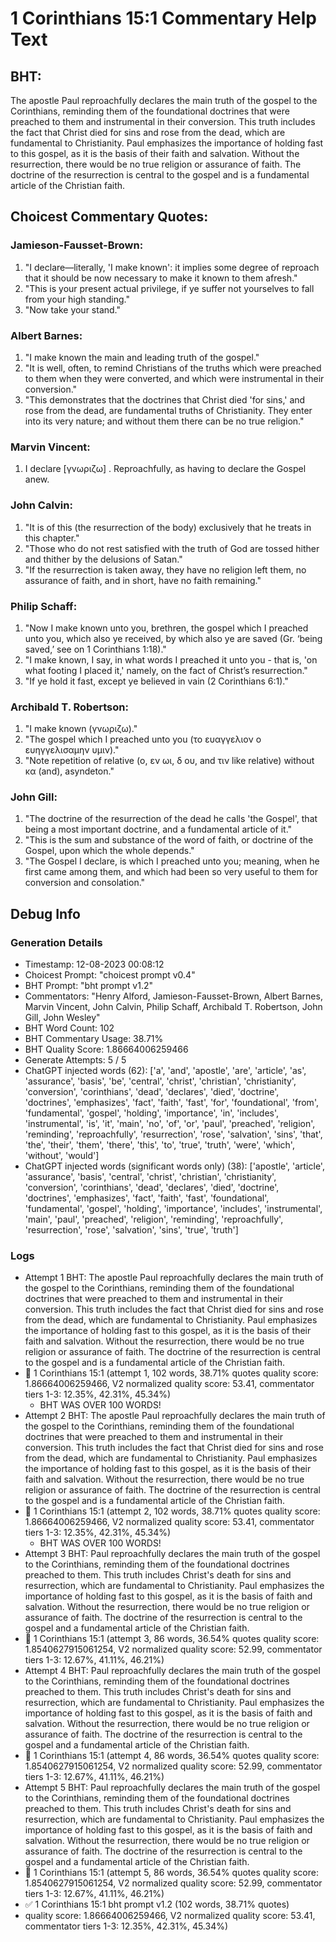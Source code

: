 # 1 Corinthians 15:1 Commentary Help Text

## BHT:
The apostle Paul reproachfully declares the main truth of the gospel to the Corinthians, reminding them of the foundational doctrines that were preached to them and instrumental in their conversion. This truth includes the fact that Christ died for sins and rose from the dead, which are fundamental to Christianity. Paul emphasizes the importance of holding fast to this gospel, as it is the basis of their faith and salvation. Without the resurrection, there would be no true religion or assurance of faith. The doctrine of the resurrection is central to the gospel and is a fundamental article of the Christian faith.

## Choicest Commentary Quotes:
### Jamieson-Fausset-Brown:
1. "I declare—literally, 'I make known': it implies some degree of reproach that it should be now necessary to make it known to them afresh." 
2. "This is your present actual privilege, if ye suffer not yourselves to fall from your high standing." 
3. "Now take your stand."

### Albert Barnes:
1. "I make known the main and leading truth of the gospel."
2. "It is well, often, to remind Christians of the truths which were preached to them when they were converted, and which were instrumental in their conversion."
3. "This demonstrates that the doctrines that Christ died 'for sins,' and rose from the dead, are fundamental truths of Christianity. They enter into its very nature; and without them there can be no true religion."

### Marvin Vincent:
1. I declare [γνωριζω] . Reproachfully, as having to declare the Gospel anew.


### John Calvin:
1. "It is of this (the resurrection of the body) exclusively that he treats in this chapter."
2. "Those who do not rest satisfied with the truth of God are tossed hither and thither by the delusions of Satan."
3. "If the resurrection is taken away, they have no religion left them, no assurance of faith, and in short, have no faith remaining."

### Philip Schaff:
1. "Now I make known unto you, brethren, the gospel which I preached unto you, which also ye received, by which also ye are saved (Gr. ‘being saved,’ see on 1 Corinthians 1:18)." 
2. "I make known, I say, in what words I preached it unto you - that is, 'on what footing I placed it,' namely, on the fact of Christ’s resurrection."
3. "If ye hold it fast, except ye believed in vain (2 Corinthians 6:1)."

### Archibald T. Robertson:
1. "I make known (γνωριζω)."
2. "The gospel which I preached unto you (το ευαγγελιον ο ευηγγελισαμην υμιν)."
3. "Note repetition of relative (ο, εν ωι, δ ου, and τιν like relative) without κα (and), asyndeton."

### John Gill:
1. "The doctrine of the resurrection of the dead he calls 'the Gospel', that being a most important doctrine, and a fundamental article of it."
2. "This is the sum and substance of the word of faith, or doctrine of the Gospel, upon which the whole depends."
3. "The Gospel I declare, is which I preached unto you; meaning, when he first came among them, and which had been so very useful to them for conversion and consolation."


## Debug Info
### Generation Details
- Timestamp: 12-08-2023 00:08:12
- Choicest Prompt: "choicest prompt v0.4"
- BHT Prompt: "bht prompt v1.2"
- Commentators: "Henry Alford, Jamieson-Fausset-Brown, Albert Barnes, Marvin Vincent, John Calvin, Philip Schaff, Archibald T. Robertson, John Gill, John Wesley"
- BHT Word Count: 102
- BHT Commentary Usage: 38.71%
- BHT Quality Score: 1.86664006259466
- Generate Attempts: 5 / 5
- ChatGPT injected words (62):
	['a', 'and', 'apostle', 'are', 'article', 'as', 'assurance', 'basis', 'be', 'central', 'christ', 'christian', 'christianity', 'conversion', 'corinthians', 'dead', 'declares', 'died', 'doctrine', 'doctrines', 'emphasizes', 'fact', 'faith', 'fast', 'for', 'foundational', 'from', 'fundamental', 'gospel', 'holding', 'importance', 'in', 'includes', 'instrumental', 'is', 'it', 'main', 'no', 'of', 'or', 'paul', 'preached', 'religion', 'reminding', 'reproachfully', 'resurrection', 'rose', 'salvation', 'sins', 'that', 'the', 'their', 'them', 'there', 'this', 'to', 'true', 'truth', 'were', 'which', 'without', 'would']
- ChatGPT injected words (significant words only) (38):
	['apostle', 'article', 'assurance', 'basis', 'central', 'christ', 'christian', 'christianity', 'conversion', 'corinthians', 'dead', 'declares', 'died', 'doctrine', 'doctrines', 'emphasizes', 'fact', 'faith', 'fast', 'foundational', 'fundamental', 'gospel', 'holding', 'importance', 'includes', 'instrumental', 'main', 'paul', 'preached', 'religion', 'reminding', 'reproachfully', 'resurrection', 'rose', 'salvation', 'sins', 'true', 'truth']

### Logs
- Attempt 1 BHT: The apostle Paul reproachfully declares the main truth of the gospel to the Corinthians, reminding them of the foundational doctrines that were preached to them and instrumental in their conversion. This truth includes the fact that Christ died for sins and rose from the dead, which are fundamental to Christianity. Paul emphasizes the importance of holding fast to this gospel, as it is the basis of their faith and salvation. Without the resurrection, there would be no true religion or assurance of faith. The doctrine of the resurrection is central to the gospel and is a fundamental article of the Christian faith.
- 🔄 1 Corinthians 15:1 (attempt 1, 102 words, 38.71% quotes quality score: 1.86664006259466, V2 normalized quality score: 53.41, commentator tiers 1-3: 12.35%, 42.31%, 45.34%) 
	- BHT WAS OVER 100 WORDS!
- Attempt 2 BHT: The apostle Paul reproachfully declares the main truth of the gospel to the Corinthians, reminding them of the foundational doctrines that were preached to them and instrumental in their conversion. This truth includes the fact that Christ died for sins and rose from the dead, which are fundamental to Christianity. Paul emphasizes the importance of holding fast to this gospel, as it is the basis of their faith and salvation. Without the resurrection, there would be no true religion or assurance of faith. The doctrine of the resurrection is central to the gospel and is a fundamental article of the Christian faith.
- 🔄 1 Corinthians 15:1 (attempt 2, 102 words, 38.71% quotes quality score: 1.86664006259466, V2 normalized quality score: 53.41, commentator tiers 1-3: 12.35%, 42.31%, 45.34%) 
	- BHT WAS OVER 100 WORDS!
- Attempt 3 BHT: Paul reproachfully declares the main truth of the gospel to the Corinthians, reminding them of the foundational doctrines preached to them. This truth includes Christ's death for sins and resurrection, which are fundamental to Christianity. Paul emphasizes the importance of holding fast to this gospel, as it is the basis of faith and salvation. Without the resurrection, there would be no true religion or assurance of faith. The doctrine of the resurrection is central to the gospel and a fundamental article of the Christian faith.
- 🔄 1 Corinthians 15:1 (attempt 3, 86 words, 36.54% quotes quality score: 1.8540627915061254, V2 normalized quality score: 52.99, commentator tiers 1-3: 12.67%, 41.11%, 46.21%)
- Attempt 4 BHT: Paul reproachfully declares the main truth of the gospel to the Corinthians, reminding them of the foundational doctrines preached to them. This truth includes Christ's death for sins and resurrection, which are fundamental to Christianity. Paul emphasizes the importance of holding fast to this gospel, as it is the basis of faith and salvation. Without the resurrection, there would be no true religion or assurance of faith. The doctrine of the resurrection is central to the gospel and a fundamental article of the Christian faith.
- 🔄 1 Corinthians 15:1 (attempt 4, 86 words, 36.54% quotes quality score: 1.8540627915061254, V2 normalized quality score: 52.99, commentator tiers 1-3: 12.67%, 41.11%, 46.21%)
- Attempt 5 BHT: Paul reproachfully declares the main truth of the gospel to the Corinthians, reminding them of the foundational doctrines preached to them. This truth includes Christ's death for sins and resurrection, which are fundamental to Christianity. Paul emphasizes the importance of holding fast to this gospel, as it is the basis of faith and salvation. Without the resurrection, there would be no true religion or assurance of faith. The doctrine of the resurrection is central to the gospel and a fundamental article of the Christian faith.
- 🔄 1 Corinthians 15:1 (attempt 5, 86 words, 36.54% quotes quality score: 1.8540627915061254, V2 normalized quality score: 52.99, commentator tiers 1-3: 12.67%, 41.11%, 46.21%)
- ✅ 1 Corinthians 15:1 bht prompt v1.2 (102 words, 38.71% quotes)
- quality score: 1.86664006259466, V2 normalized quality score: 53.41, commentator tiers 1-3: 12.35%, 42.31%, 45.34%)